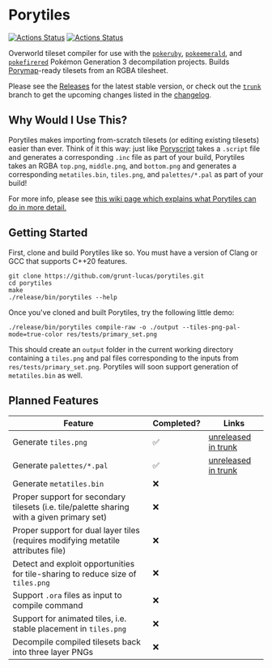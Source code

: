 # Porytiles

[![Actions Status](https://github.com/grunt-lucas/porytiles/workflows/Build%20Porytiles%20GCC/badge.svg)](https://github.com/grunt-lucas/porytiles/actions)
[![Actions Status](https://github.com/grunt-lucas/porytiles/workflows/Build%20Porytiles%20Clang/badge.svg)](https://github.com/grunt-lucas/porytiles/actions)

Overworld tileset compiler for use with the [`pokeruby`](https://github.com/pret/pokeruby),
[`pokeemerald`](https://github.com/pret/pokeemerald), and [`pokefirered`](https://github.com/pret/pokefirered) Pokémon
Generation 3 decompilation projects. Builds [Porymap](https://github.com/huderlem/porymap)-ready tilesets from an RGBA
tilesheet.

Please see the [Releases](https://github.com/grunt-lucas/porytiles/releases) for the latest stable version, or check out
the [`trunk`](https://github.com/grunt-lucas/porytiles/tree/trunk) branch to get the upcoming changes listed in the
[changelog](https://github.com/grunt-lucas/porytiles/blob/trunk/CHANGELOG.md).

## Why Would I Use This?

Porytiles makes importing from-scratch tilesets (or editing existing tilesets) easier than ever. Think of it this way:
just like [Poryscript](https://github.com/huderlem/poryscript) takes a `.script` file and generates a corresponding `.inc`
file as part of your build, Porytiles takes an RGBA `top.png`, `middle.png`, and `bottom.png` and generates a corresponding
`metatiles.bin`, `tiles.png`, and `palettes/*.pal` as part of your build!

For more info, please see
[this wiki page which explains what Porytiles can do in more detail.](https://github.com/grunt-lucas/porytiles/wiki/Why-Should-I-Use-This-Tool%3F)

## Getting Started

First, clone and build Porytiles like so. You must have a version of Clang or GCC that supports C++20 features.

```
git clone https://github.com/grunt-lucas/porytiles.git
cd porytiles
make
./release/bin/porytiles --help
```

Once you've cloned and built Porytiles, try the following little demo:

```
./release/bin/porytiles compile-raw -o ./output --tiles-png-pal-mode=true-color res/tests/primary_set.png
```

This should create an `output` folder in the current working directory containing a `tiles.png` and pal files
corresponding to the inputs from `res/tests/primary_set.png`. Porytiles will soon support generation of
`metatiles.bin` as well.

## Planned Features

|  Feature  |  Completed?  |  Links  |
|-----------|--------------|---------|
| Generate `tiles.png`        | ✅ | [unreleased in trunk](https://github.com/grunt-lucas/porytiles/tree/trunk) |
| Generate `palettes/*.pal`   | ✅ | [unreleased in trunk](https://github.com/grunt-lucas/porytiles/tree/trunk) |
| Generate `metatiles.bin`    | ❌ |  |
| Proper support for secondary tilesets (i.e. tile/palette sharing with a given primary set)    | ❌ |  |
| Proper support for dual layer tiles (requires modifying metatile attributes file)    | ❌ |  |
| Detect and exploit opportunities for tile-sharing to reduce size of `tiles.png`   | ❌ |  |
| Support `.ora` files as input to compile command   | ❌ |  |
| Support for animated tiles, i.e. stable placement in `tiles.png`   | ❌ |  |
| Decompile compiled tilesets back into three layer PNGs   | ❌ |  |


